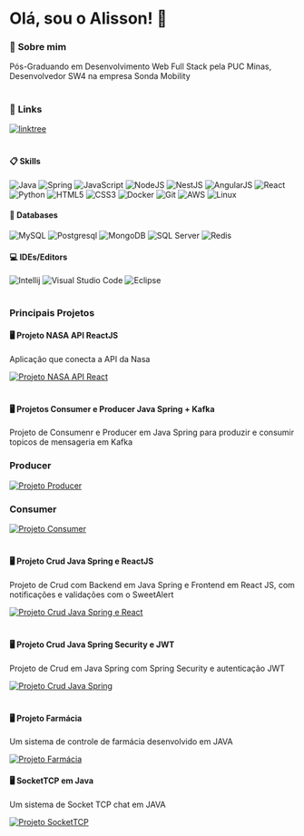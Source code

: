 <h1>Olá, sou o Alisson! 👋</h1>

### 🚀 __Sobre mim__
Pós-Graduando em Desenvolvimento Web Full Stack pela PUC Minas, Desenvolvedor SW4 na empresa Sonda Mobility <h1>

### 🔗 __Links__ 
[![linktree](https://img.shields.io/badge/linktree-1de9b6?style=for-the-badge&logo=linktree&logoColor=white)](https://linktr.ee/alideives) <h1>

#### 📋 __Skills__ <br>
![Java](https://img.shields.io/badge/java-%23ED8B00.svg?style=for-the-badge&logo=java&logoColor=white)
![Spring](https://img.shields.io/badge/Spring-6DB33F?style=for-the-badge&logo=spring&logoColor=white)
![JavaScript](https://img.shields.io/badge/javascript-%23323330.svg?style=for-the-badge&logo=javascript&logoColor=%23F7DF1E)
![NodeJS](https://img.shields.io/badge/Node.js-43853D?style=for-the-badge&logo=node.js&logoColor=white)
![NestJS](https://img.shields.io/badge/Nest-000000?style=for-the-badge&logo=nestjs&logoColor=DD0031)
![AngularJS](https://img.shields.io/badge/Angular-DD0031?style=for-the-badge&logo=angular&logoColor=white)
![React](https://img.shields.io/badge/React-20232A?style=for-the-badge&logo=react&logoColor=61DAFB)
![Python](https://img.shields.io/badge/Python-3776AB?style=for-the-badge&logo=python&logoColor=white)
![HTML5](https://img.shields.io/badge/html5-%23E34F26.svg?style=for-the-badge&logo=html5&logoColor=white)
![CSS3](https://img.shields.io/badge/css3-%231572B6.svg?style=for-the-badge&logo=css3&logoColor=white)
![Docker](https://img.shields.io/badge/Docker-2496ED?style=for-the-badge&logo=docker&logoColor=white)
![Git](https://img.shields.io/badge/Git-E34F26?style=for-the-badge&logo=git&logoColor=white)
![AWS](https://img.shields.io/badge/Amazon_AWS-232F3E?style=for-the-badge&logo=amazon-aws&logoColor=white)
![Linux](https://img.shields.io/badge/Linux-E34F26?style=for-the-badge&logo=linux&logoColor=black)

#### 💾 __Databases__ <br>

![MySQL](https://img.shields.io/badge/MySQL-00000F?style=for-the-badge&logo=mysql&logoColor=white)
![Postgresql](https://img.shields.io/badge/PostgreSQL-316192?style=for-the-badge&logo=postgresql&logoColor=white)
![MongoDB](https://img.shields.io/badge/MongoDB-4EA94B?style=for-the-badge&logo=mongodb&logoColor=white)
![SQL Server](https://img.shields.io/badge/SQL%20Server-CC2927?style=for-the-badge&logo=microsoft%20sql%20server&logoColor=white)
![Redis](https://img.shields.io/badge/Redis-D9281A?style=for-the-badge&logo=redis&logoColor=white)

#### 💻 __IDEs/Editors__ <br>
![Intellij](https://img.shields.io/badge/IntelliJ_IDEA-000000.svg?style=for-the-badge&logo=intellij-idea&logoColor=white)
![Visual Studio Code](https://img.shields.io/badge/Visual%20Studio%20Code-0078d7.svg?style=for-the-badge&logo=visual-studio-code&logoColor=white)
![Eclipse](https://img.shields.io/badge/Eclipse-2C2255?style=for-the-badge&logo=eclipse&logoColor=white)

<h1>

### __Principais Projetos__ 

#### 🖥️ __Projeto NASA API ReactJS__
Aplicação que conecta a API da Nasa
<br> 

[![Projeto NASA API React](https://img.shields.io/badge/github-%23121011.svg?style=for-the-badge&logo=github&logoColor=white)](https://github.com/alisson9386/nasa-api)
  
<h1>
  
#### 🖥️ __Projetos Consumer e Producer Java Spring + Kafka__
Projeto de Consumenr e Producer em Java Spring para produzir e consumir topicos de mensageria em Kafka
<br> 

### __Producer__
[![Projeto Producer](https://img.shields.io/badge/github-%23121011.svg?style=for-the-badge&logo=github&logoColor=white)](https://github.com/alisson9386/spring-kafka-producer)
  
### __Consumer__
[![Projeto Consumer](https://img.shields.io/badge/github-%23121011.svg?style=for-the-badge&logo=github&logoColor=white)](https://github.com/alisson9386/spring-kafka-consumer)

<h1>

#### 🖥️ __Projeto Crud Java Spring e ReactJS__
Projeto de Crud com Backend em Java Spring e Frontend em React JS, com notificações e validações com o SweetAlert
<br> 

[![Projeto Crud Java Spring e React](https://img.shields.io/badge/github-%23121011.svg?style=for-the-badge&logo=github&logoColor=white)](https://github.com/alisson9386/spring-react-java-crud)
  
<h1>

#### 🖥️ __Projeto Crud Java Spring Security e JWT__
Projeto de Crud em Java Spring com Spring Security e autenticação JWT
<br> 

[![Projeto Crud Java Spring](https://img.shields.io/badge/github-%23121011.svg?style=for-the-badge&logo=github&logoColor=white)](https://github.com/alisson9386/springrestapi)

<h1>

#### 🖥️ __Projeto Farmácia__
Um sistema de controle de farmácia desenvolvido em JAVA  <br> 

[![Projeto Farmácia](https://img.shields.io/badge/github-%23121011.svg?style=for-the-badge&logo=github&logoColor=white)](https://github.com/alisson9386/SistemaFarmacia)


#### 🖥️ __SocketTCP em Java__
Um sistema de Socket TCP chat em JAVA  <br> 

[![Projeto SocketTCP](https://img.shields.io/badge/github-%23121011.svg?style=for-the-badge&logo=github&logoColor=white)](https://github.com/alisson9386/SocketTCP)
